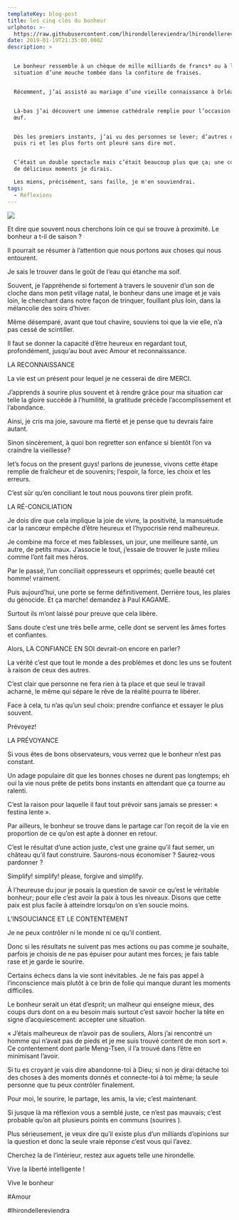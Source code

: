 ```yaml
---
templateKey: blog-post
title: les cinq clés du bonheur
urlphoto: >-
  https://raw.githubusercontent.com/lhirondellereviendra/lhirondellereviendra/test/static/img/img_0008.jpg
date: 2019-01-19T21:35:00.000Z
description: >


  Le bonheur ressemble à un chèque de mille milliards de francs* ou à la
  situation d’une mouche tombée dans la confiture de fraises.


  Récemment, j’ai assisté au mariage d’une vieille connaissance à Orléans .


  Là-bas j’ai découvert une immense cathédrale remplie pour l’occasion tel un
  œuf.


  Dès les premiers instants, j’ai vu des personnes se lever; d’autres ont souri
  puis ri et les plus forts ont pleuré sans dire mot.


  C’était un double spectacle mais c’était beaucoup plus que ça; une collection
  de délicieux moments je dirais.

  Les miens, précisément, sans faille, je m'en souviendrai.
tags:
  - Réflexions
---
```

![](/img/img_0008.jpg)

 Et dire que souvent nous cherchons loin ce qui se trouve à proximité. Le bonheur a t-il de saison ?



Il pourrait se résumer à l’attention que nous portons aux choses qui nous entourent.



Je sais le trouver dans le goût de l’eau qui étanche ma soif.



Souvent, je l’appréhende si fortement à travers le souvenir d’un son de cloche dans mon petit village natal, le bonheur dans une image et je vais loin, le cherchant dans notre façon de trinquer, fouillant plus loin, dans la mélancolie des soirs d’hiver.



Même désemparé, avant que tout chavire, souviens toi que la vie elle, n’a pas cessé de scintiller.

Il faut se donner la capacité d’être heureux en regardant tout, profondément, jusqu’au bout avec Amour et reconnaissance.



LA RECONNAISSANCE



La vie est un présent pour lequel je ne cesserai de dire MERCI.

J’apprends à sourire plus souvent et à rendre grâce pour ma situation car telle la gloire succède à l’humilité, la gratitude précède l’accomplissement et l’abondance. 

Ainsi, je cris ma joie, savoure ma fierté et je pense que tu devrais faire autant.

Sinon sincèrement, à quoi bon regretter son enfance si bientôt l’on va craindre la vieillesse? 

let’s focus on the present guys! parlons de jeunesse, vivons cette étape remplie de fraîcheur et de souvenirs; l’espoir, la force, les choix et les erreurs.

C’est sûr qu’en conciliant le tout nous pouvons tirer plein profit.



LA RÉ-CONCILIATION



Je dois dire que cela implique la joie de vivre, la positivité, la mansuétude car la rancœur empêche d’être heureux et l’hypocrisie rend malheureux. 

Je combine ma force et mes faiblesses, un jour, une meilleure santé, un autre, de petits maux. J’associe le tout, j’essaie de trouver le juste milieu comme l’ont fait mes héros.



Par le passé, l’un conciliait oppresseurs et opprimés; quelle beauté cet homme! vraiment.

Puis aujourd’hui, une porte se ferme définitivement. Derrière tous, les plaies du génocide. Et ça marche! demandez à Paul KAGAME.

Surtout ils m’ont laissé pour preuve que cela libère.

Sans doute c’est une très belle arme, celle dont se servent les âmes fortes et confiantes.



Alors, LA CONFIANCE EN SOI devrait-on encore en parler?



La vérité c’est que tout le monde a des problèmes et donc les uns se foutent à raison de ceux des autres.

C’est clair que personne ne fera rien à ta place et que seul le travail acharné, le même qui sépare le rêve de la réalité pourra te libérer.

Face à cela, tu n’as qu’un seul choix: prendre confiance et essayer le plus souvent.

Prévoyez!



LA PRÉVOYANCE



Si vous êtes de bons observateurs, vous verrez que le bonheur n’est pas constant. 

Un adage populaire dit que les bonnes choses ne durent pas longtemps; eh oui la vie nous prête de petits bons instants en attendant que ça tourne au ralenti.

C’est la raison pour laquelle il faut tout prévoir sans jamais se presser: « festina lente ».



Par ailleurs, le bonheur se trouve dans le partage car l’on reçoit de la vie en proportion de ce qu’on est apte à donner en retour. 

C’est le résultat d’une action juste, c’est une graine qu’il faut semer, un château qu’il faut construire. Saurons-nous économiser ? Saurez-vous pardonner ?

Simplify! simplify! please, forgive and simplify.



À l’heureuse du jour je posais la question de savoir ce qu’est le véritable bonheur; pour elle c’est avoir la paix à tous les niveaux. Disons que cette paix est plus facile à atteindre lorsqu’on on s’en soucie moins.



L’INSOUCIANCE ET LE CONTENTEMENT



Je ne peux contrôler ni le monde ni ce qu’il contient.

Donc si les résultats ne suivent pas mes actions ou pas comme je souhaite, parfois je choisis de ne pas épuiser pour autant mes forces; je fais table rase et je garde le sourire.



Certains échecs dans la vie sont inévitables. Je ne fais pas appel à l’inconscience mais plutôt à ce brin de folie qui manque durant les moments difficiles. 

Le bonheur serait un état d’esprit; un malheur qui enseigne mieux, des coups durs dont on a eu besoin mais surtout c’est savoir hocher la tête en signe d’acquiescement: accepter une situation.





« J’étais malheureux de n’avoir pas de souliers, Alors j’ai rencontré un homme qui n’avait pas de pieds et je me suis trouvé content de mon sort ». Ce contentement dont parle Meng-Tsen, il l’a trouvé dans l’être en minimisant l’avoir.



Si tu es croyant je vais dire abandonne-toi à Dieu; si non je dirai détache toi des choses à des moments donnés et connecte-toi à toi même; la seule personne que tu peux contrôler finalement.

Pour moi, le sourire, le partage, les amis, la vie; c’est maintenant.



Si jusque là ma réflexion vous a semblé juste, ce n’est pas mauvais; c’est probable qu’on ait plusieurs points en communs (sourires ).

Plus sérieusement, je veux dire qu’il existe plus d’un milliards d’opinions sur la question et donc la seule vraie réponse c’est vous qui l’avez. 

Cherchez la de l’intérieur, restez aux aguets telle une hirondelle.

Vive la liberté intelligente !

Vive le bonheur 

\#Amour

\#lhirondellereviendra
